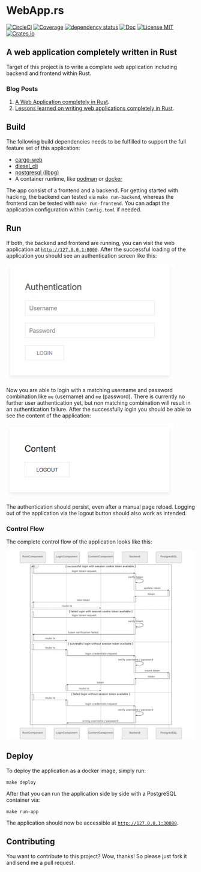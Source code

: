 # WebApp.rs

[![CircleCI](https://circleci.com/gh/saschagrunert/webapp.rs.svg?style=shield)](https://circleci.com/gh/saschagrunert/webapp.rs)
[![Coverage](https://codecov.io/gh/saschagrunert/webapp.rs/branch/master/graph/badge.svg)](https://codecov.io/gh/saschagrunert/webapp.rs)
[![dependency status](https://deps.rs/repo/github/saschagrunert/webapp.rs/status.svg)](https://deps.rs/repo/github/saschagrunert/webapp.rs)
[![Doc](https://img.shields.io/badge/doc-webapp-orange.svg)](https://saschagrunert.github.io/webapp.rs/doc/webapp/index.html)
[![License MIT](https://img.shields.io/badge/license-MIT-blue.svg)](https://github.com/saschagrunert/webapp.rs/blob/master/LICENSE)
[![Crates.io](https://img.shields.io/crates/v/webapp.svg)](https://crates.io/crates/webapp)

## A web application completely written in Rust

Target of this project is to write a complete web application including backend
and frontend within Rust.

### Blog Posts

1. [A Web Application completely in Rust](https://medium.com/@saschagrunert/a-web-application-completely-in-rust-6f6bdb6c4471).
2. [Lessons learned on writing web applications completely in Rust](https://medium.com/@saschagrunert/lessons-learned-on-writing-web-applications-completely-in-rust-2080d0990287).

## Build

The following build dependencies needs to be fulfilled to support the full
feature set of this application:

- [cargo-web](https://github.com/koute/cargo-web)
- [diesel_cli](https://github.com/diesel-rs/diesel)
- [postgresql (libpg)](https://www.postgresql.org/)
- A container runtime, like [podman](https://podman.io) or
  [docker](https://github.com/docker/docker-ce)

The app consist of a frontend and a backend. For getting started with hacking,
the backend can tested via `make run-backend`, whereas the frontend can be
tested with `make run-frontend`. You can adapt the application configuration
within `Config.toml` if needed.

## Run

If both, the backend and frontend are running, you can visit the web application
at [`http://127.0.0.1:8000`](http://127.0.0.1:8000). After the successful
loading of the application you should see an authentication screen like this:

![authentication screen](.github/authentication_screen.png "Authentication Screen")

Now you are able to login with a matching username and password combination like
`me` (username) and `me` (password). There is currently no further user
authentication yet, but non matching combination will result in an
authentication failure. After the successfully login you should be able to see
the content of the application:

![content screen](.github/content_screen.png "Content Screen")

The authentication should persist, even after a manual page reload. Logging out
of the application via the logout button should also work as intended.

### Control Flow

The complete control flow of the application looks like this:

![control screen](.github/flow_chart.png "Control Flow")

## Deploy

To deploy the application as a docker image, simply run:

```console
make deploy
```

After that you can run the application side by side with a PostgreSQL container
via:

```console
make run-app
```

The application should now be accessible at
[`http://127.0.0.1:30080`](http://127.0.0.1:30080).

## Contributing

You want to contribute to this project? Wow, thanks! So please just fork it and
send me a pull request.
